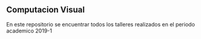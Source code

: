 ## Computacion Visual

En este repositorio se encuentrar todos los talleres realizados en el periodo academico 2019-1
